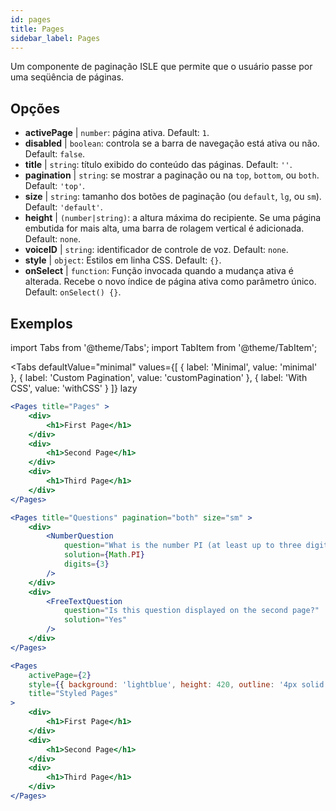 ```yaml
---
id: pages 
title: Pages
sidebar_label: Pages
---
```


Um componente de paginação ISLE que permite que o usuário passe por uma seqüência de páginas.

## Opções

* __activePage__ | `number`: página ativa. Default: `1`.
* __disabled__ | `boolean`: controla se a barra de navegação está ativa ou não. Default: `false`.
* __title__ | `string`: título exibido do conteúdo das páginas. Default: `''`.
* __pagination__ | `string`: se mostrar a paginação ou na `top`, `bottom`, ou `both`. Default: `'top'`.
* __size__ | `string`: tamanho dos botões de paginação (ou `default`, `lg`, ou `sm`). Default: `'default'`.
* __height__ | `(number|string)`: a altura máxima do recipiente. Se uma página embutida for mais alta, uma barra de rolagem vertical é adicionada. Default: `none`.
* __voiceID__ | `string`: identificador de controle de voz. Default: `none`.
* __style__ | `object`: Estilos em linha CSS. Default: `{}`.
* __onSelect__ | `function`: Função invocada quando a mudança ativa é alterada. Recebe o novo índice de página ativa como parâmetro único. Default: `onSelect() {}`.


## Exemplos

import Tabs from '@theme/Tabs';
import TabItem from '@theme/TabItem';

<Tabs
    defaultValue="minimal"
    values={[
        { label: 'Minimal', value: 'minimal' },
        { label: 'Custom Pagination', value: 'customPagination' },
        { label: 'With CSS', value: 'withCSS' }
    ]}
    lazy
>

<TabItem value="minimal">

```jsx live
<Pages title="Pages" >
    <div>
        <h1>First Page</h1>
    </div>
    <div>
        <h1>Second Page</h1>
    </div>
    <div>
        <h1>Third Page</h1>
    </div>
</Pages>
```

</TabItem>

<TabItem value="customPagination" >

```jsx live
<Pages title="Questions" pagination="both" size="sm" >
    <div>
        <NumberQuestion
            question="What is the number PI (at least up to three digits after the decimal point)?"
            solution={Math.PI}
            digits={3}
        />
    </div>
    <div>
        <FreeTextQuestion 
            question="Is this question displayed on the second page?"
            solution="Yes" 
        />
    </div>
</Pages>
```
</TabItem>

<TabItem value="withCSS">

```jsx live
<Pages 
    activePage={2}
    style={{ background: 'lightblue', height: 420, outline: '4px solid black' }} 
    title="Styled Pages"
>
    <div>
        <h1>First Page</h1>
    </div>
    <div>
        <h1>Second Page</h1>
    </div>
    <div>
        <h1>Third Page</h1>
    </div>
</Pages>
```

</TabItem>

</Tabs>


